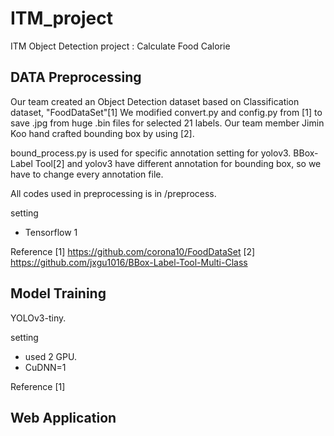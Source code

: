 # ITM_project
ITM Object Detection project : Calculate Food Calorie

## DATA Preprocessing 
Our team created an Object Detection dataset based on Classification dataset, "FoodDataSet"[1]
We modified convert.py and config.py from [1] to save .jpg from huge .bin files for selected 21 labels.
Our team member Jimin Koo hand crafted bounding box by using [2].

bound_process.py is used for specific annotation setting for yolov3. 
BBox-Label Tool[2] and yolov3 have different annotation for bounding box, so we have to change every annotation file.

All codes used in preprocessing is in /preprocess.

setting
- Tensorflow 1

Reference
[1] https://github.com/corona10/FoodDataSet
[2] https://github.com/jxgu1016/BBox-Label-Tool-Multi-Class

## Model Training
YOLOv3-tiny.

setting
- used 2 GPU. 
- CuDNN=1

Reference
[1] 

## Web Application
